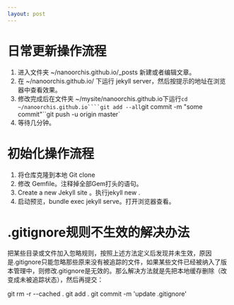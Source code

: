 ```yaml
---
layout: post
---
```

# 日常更新操作流程

1. 进入文件夹  ~/nanoorchis.github.io/_posts 新建或者编辑文章。
2. 在 ~/nanoorchis.github.io/ 下运行 jekyll server，然后按提示的地址在浏览器中查看效果。
3. 修改完成后在文件夹 ~/mysite/nanoorchis.github.io下运行``cd ~/nanoorchis.github.io````git add --all``git commit -m "some commit"``git push -u origin master`
4. 等待几分钟。

# 初始化操作流程

1. 将仓库克隆到本地 Git clone 
2. 修改 Gemfile。注释掉全部Gem打头的语句。
3. Create a new Jekyll site 。执行jekyll new .
4. 启动预览，bundle exec jekyll serve。打开浏览器查看。

# .gitignore规则不生效的解决办法

把某些目录或文件加入忽略规则，按照上述方法定义后发现并未生效，原因是.gitignore只能忽略那些原来没有被追踪的文件，如果某些文件已经被纳入了版本管理中，则修改.gitignore是无效的。那么解决方法就是先把本地缓存删除（改变成未被追踪状态），然后再提交：

git rm -r --cached .
git add .
git commit -m 'update .gitignore'

